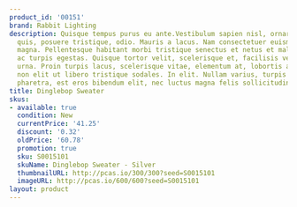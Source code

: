 ```yaml
---
product_id: '00151'
brand: Rabbit Lighting
description: Quisque tempus purus eu ante.Vestibulum sapien nisl, ornare auctor, consectetuer
  quis, posuere tristique, odio. Mauris a lacus. Nam consectetuer euismod nunc. Donec
  magna. Pellentesque habitant morbi tristique senectus et netus et malesuada fames
  ac turpis egestas. Quisque tortor velit, scelerisque et, facilisis vel, tempor sed,
  urna. Proin turpis lacus, scelerisque vitae, elementum at, lobortis ac, quam. Curabitur
  non elit ut libero tristique sodales. In elit. Nullam varius, turpis et commodo
  pharetra, est eros bibendum elit, nec luctus magna felis sollicitudin mauris.
title: Dinglebop Sweater
skus:
- available: true
  condition: New
  currentPrice: '41.25'
  discount: '0.32'
  oldPrice: '60.78'
  promotion: true
  sku: S0015101
  skuName: Dinglebop Sweater - Silver
  thumbnailURL: http://pcas.io/300/300?seed=S0015101
  imageURL: http://pcas.io/600/600?seed=S0015101
layout: product
---
```

